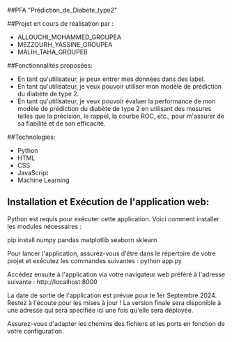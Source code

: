 ##PFA
              "Prédiction_de_Diabete_type2"

##Projet en cours de réalisation par :
-  ALLOUCHI_MOHAMMED_GROUPEA
-  MEZZOURH_YASSINE_GROUPEA
-  MALIH_TAHA_GROUPEB

##Fonctionnalités proposées:
- En tant qu'utilisateur, je peux entrer mes données dans des label.
- En tant qu'utilisateur, je veux pouvoir utiliser mon modèle de prédiction du diabète de type 2.
- En tant qu'utilisateur, je veux pouvoir évaluer la performance de mon modèle de prédiction du diabète de type 2 en utilisant des mesures telles que la précision, le rappel,    la courbe ROC, etc., pour m'assurer de sa fiabilité et de son efficacité.

##Technologies:
- Python
- HTML
- CSS
- JavaScript
- Machine Learning


## Installation et Exécution de l'application web:

Python est requis pour exécuter cette application. Voici comment installer les modules nécessaires :

pip install numpy pandas matplotlib seaborn sklearn


Pour lancer l'application, assurez-vous d'être dans le répertoire de votre projet et exécutez les commandes suivantes :
python app.py

Accédez ensuite à l'application via votre navigateur web préféré à l'adresse suivante :
http://localhost:8000

La date de sortie de l'application est prévue pour le 1er Septembre 2024. Restez à l'écoute pour les mises à jour !
La version finale sera disponible à une adresse qui sera specifiée ici une fois qu'elle sera déployée.

Assurez-vous d'adapter les chemins des fichiers et les ports en fonction de votre configuration.
